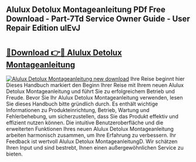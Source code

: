 ## Alulux Detolux Montageanleitung PDf Free Download - Part-7Td Service Owner Guide - User Repair Edition ulEvJ

# <h2><a href="http://df7ws0.blite.top/?on=Alulux+Detolux+Montageanleitung">🔗Download 👉🔴 Alulux Detolux Montageanleitung</a></h2>

[![Alulux Detolux Montageanleitung new download](https://i.imgur.com/lujVjoI.png)](http://df7ws0.blite.top/?on=Alulux+Detolux+Montageanleitung)
Ihre Reise beginnt hier Dieses Handbuch markiert den Beginn Ihrer Reise mit Ihrem neuen Alulux Detolux Montageanleitung und führt Sie zu erfolgreichem Betrieb und Freude. Bevor Sie Ihr Alulux Detolux Montageanleitung verwenden, lesen Sie dieses Handbuch bitte gründlich durch. Es enthält wichtige Informationen zu Produkteinrichtung, Betrieb, Wartung und Fehlerbehebung, um sicherzustellen, dass Sie das Produkt effektiv und effizient nutzen können. Die intuitive Benutzeroberfläche und die erweiterten Funktionen Ihres neuen Alulux Detolux Montageanleitung arbeiten harmonisch zusammen, um Ihre Erfahrung zu verbessern. Ihr Feedback ist wertvoll Alulux Detolux MontageanleitungD. Wir schätzen Ihren Input und sind bestrebt, Ihnen einen außergewöhnlichen Service zu bieten.
